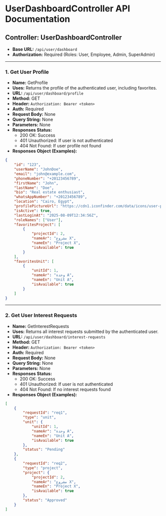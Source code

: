 # UserDashboardController API Documentation

## Controller: UserDashboardController

- **Base URL:** `/api/user/dashboard`
- **Authorization:** Required (Roles: User, Employee, Admin, SuperAdmin)

---

### 1. Get User Profile

- **Name:** GetProfile
- **Uses:** Returns the profile of the authenticated user, including favorites.
- **URL:** `/api/user/dashboard/profile`
- **Method:** GET
- **Header:** `Authorization: Bearer <token>`
- **Auth:** Required
- **Request Body:** None
- **Query String:** None
- **Parameters:** None
- **Responses Status:**
	- 200 OK: Success
	- 401 Unauthorized: If user is not authenticated
	- 404 Not Found: If user profile not found
- **Responses Object (Examples):**

```json
{
	"id": "123",
	"userName": "JohnDoe",
	"email": "john@example.com",
	"phoneNumber": "+20123456789",
	"firstName": "John",
	"lastName": "Doe",
	"bio": "Real estate enthusiast",
	"whatsAppNumber": "+20123456789",
	"location": "Cairo, Egypt",
	"profilePictureUrl": "https://cdn1.iconfinder.com/data/icons/user-pictures/101/malecostume-512.png",
	"isActive": true,
	"lastLoginAt": "2025-08-09T12:34:56Z",
	"roleNames": ["User"],
	"favoritesProject": [
		{
			"projectId": 2,
			"nameAr": "مشروع X",
			"nameEn": "Project X",
			"isAvailable": true
		}
	],
	"favoritesUnit": [
		{
			"unitId": 1,
			"nameAr": "وحدة A",
			"nameEn": "Unit A",
			"isAvailable": true
		}
	]
}
```

---

### 2. Get User Interest Requests

- **Name:** GetInterestRequests
- **Uses:** Returns all interest requests submitted by the authenticated user.
- **URL:** `/api/user/dashboard/interest-requests`
- **Method:** GET
- **Header:** `Authorization: Bearer <token>`
- **Auth:** Required
- **Request Body:** None
- **Query String:** None
- **Parameters:** None
- **Responses Status:**
	- 200 OK: Success
	- 401 Unauthorized: If user is not authenticated
	- 404 Not Found: If no interest requests found
- **Responses Object (Examples):**

```json
[
	{
		"requestId": "req1",
		"type": "unit",
		"unit": {
			"unitId": 1,
			"nameAr": "وحدة A",
			"nameEn": "Unit A",
			"isAvailable": true
		},
		"status": "Pending"
	},
	{
		"requestId": "req2",
		"type": "project",
		"project": {
			"projectId": 2,
			"nameAr": "مشروع X",
			"nameEn": "Project X",
			"isAvailable": true
		},
		"status": "Approved"
	}
]
```
